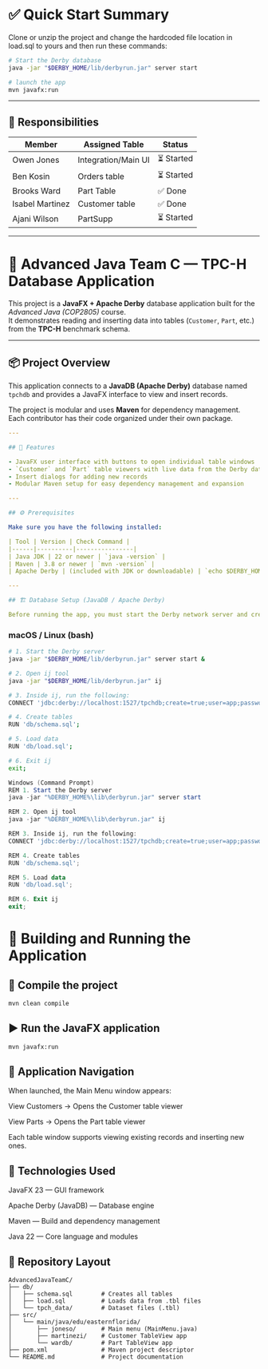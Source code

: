 # ✅ Quick Start Summary
Clone or unzip the project and change the hardcoded file location in load.sql to yours and then run these commands:
```bash
# Start the Derby database
java -jar "$DERBY_HOME/lib/derbyrun.jar" server start

# launch the app
mvn javafx:run
```

---

## 🧩 Responsibilities
| Member | Assigned Table | Status |
|---------|----------------|--------|
| Owen Jones | Integration/Main UI | ⏳ Started | 
| Ben Kosin | Orders table | ⏳ Started |  
| Brooks Ward | Part Table | ✅ Done |  
| Isabel Martinez | Customer table | ✅ Done |  
| Ajani Wilson | PartSupp | ⏳ Started |  

---

# 🧠 Advanced Java Team C — TPC-H Database Application

This project is a **JavaFX + Apache Derby** database application built for the *Advanced Java (COP2805)* course.  
It demonstrates reading and inserting data into tables (`Customer`, `Part`, etc.) from the **TPC-H** benchmark schema.

---

## 📦 Project Overview

This application connects to a **JavaDB (Apache Derby)** database named `tpchdb` and provides a JavaFX interface to view and insert records.

The project is modular and uses **Maven** for dependency management.  
Each contributor has their code organized under their own package.

```yaml
---

## 🚀 Features

- JavaFX user interface with buttons to open individual table windows  
- `Customer` and `Part` table viewers with live data from the Derby database  
- Insert dialogs for adding new records  
- Modular Maven setup for easy dependency management and expansion  

---

## ⚙️ Prerequisites

Make sure you have the following installed:

| Tool | Version | Check Command |
|------|----------|----------------|
| Java JDK | 22 or newer | `java -version` |
| Maven | 3.8 or newer | `mvn -version` |
| Apache Derby | (included with JDK or downloadable) | `echo $DERBY_HOME` |

---

## 🏗️ Database Setup (JavaDB / Apache Derby)

Before running the app, you must start the Derby network server and create the database.
```

### macOS / Linux (bash)
```bash
# 1. Start the Derby server
java -jar "$DERBY_HOME/lib/derbyrun.jar" server start &

# 2. Open ij tool
java -jar "$DERBY_HOME/lib/derbyrun.jar" ij

# 3. Inside ij, run the following:
CONNECT 'jdbc:derby://localhost:1527/tpchdb;create=true;user=app;password=app';

# 4. Create tables
RUN 'db/schema.sql';

# 5. Load data
RUN 'db/load.sql';

# 6. Exit ij
exit;
```

```powershell
Windows (Command Prompt)
REM 1. Start the Derby server
java -jar "%DERBY_HOME%\lib\derbyrun.jar" server start

REM 2. Open ij tool
java -jar "%DERBY_HOME%\lib\derbyrun.jar" ij

REM 3. Inside ij, run the following:
CONNECT 'jdbc:derby://localhost:1527/tpchdb;create=true;user=app;password=app';

REM 4. Create tables
RUN 'db/schema.sql';

REM 5. Load data
RUN 'db/load.sql';

REM 6. Exit ij
exit;
```

# 🧰 Building and Running the Application

## 🧱 Compile the project

```bash
mvn clean compile
```
## ▶️ Run the JavaFX application
```bash
mvn javafx:run
```

## 🧭 Application Navigation

When launched, the Main Menu window appears:

View Customers → Opens the Customer table viewer

View Parts → Opens the Part table viewer

Each table window supports viewing existing records and inserting new ones.

## 🧩 Technologies Used

JavaFX 23 — GUI framework

Apache Derby (JavaDB) — Database engine

Maven — Build and dependency management

Java 22 — Core language and modules

## 📁 Repository Layout

```
AdvancedJavaTeamC/
├── db/
│   ├── schema.sql        # Creates all tables
│   ├── load.sql          # Loads data from .tbl files
│   └── tpch_data/        # Dataset files (.tbl)
├── src/
│   └── main/java/edu/easternflorida/
│       ├── joneso/       # Main menu (MainMenu.java)
│       ├── martinezi/    # Customer TableView app
│       └── wardb/        # Part TableView app
├── pom.xml               # Maven project descriptor
└── README.md             # Project documentation
```